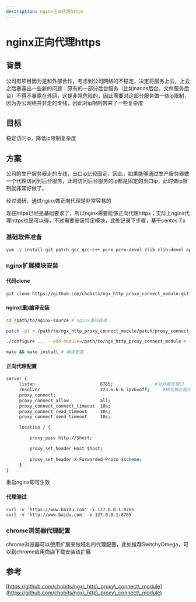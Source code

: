 ```yaml
---
description: nginx正向代理https
---
```


# nginx正向代理https

## 背景

公司有项目因为是和外部合作，考虑到公司网络的不稳定，决定将服务上云，上云之后暴露出一些新的问题：原有的一部分后台服务（比如nacos后台，文件服务后台）不得不暴露在外网，这是非常危险的，因此需要对这部分服务做一些ip限制，因为办公网络并非走的专线，因此对ip限制带来了一些复杂度

## 目标

稳定访问ip，降低ip限制复杂度

## 方案

公司的生产服务器走的专线，出口ip比较固定，因此，如果能够通过生产服务器做一个代理访问到后台服务，此时访问后台服务的ip都是固定的出口ip，此时做ip限制就非常好做了。

经过调研，通过nginx做正向代理是非常容易的

现在https已经是基础要求了，所以nginx需要能够正向代理https；实际上nginx代理https也是可以得，不过需要安装特定模块，此处记录下步骤，基于centos 7.x

### 基础软件准备

```bash
yum -y install git patch gcc gcc-c++ pcre pcre-devel zlib zlib-devel openssl openssl-devel
```

### nginx扩展模块安装

#### 代码clone

```bash
git clone https://github.com/chobits/ngx_http_proxy_connect_module.git
```

#### nginx(重)编译安装

```bash
cd /path/to/nginx-source # nginx源码目录

patch -p1 < /path/to/ngx_http_proxy_connect_module/patch/proxy_connect_rewrite_102101.patch # 打补丁，具体的使用哪个patch需要根据nginx版本确定

./configure ... --add-module=/path/to/ngx_http_proxy_connect_module # 如果是已经编译过 /path/to/nginx -V 可以查看原有编译参数

make && make install # 编译安装
```

#### 正向代理配置

```bash
server {
     listen                         8765;                #对外服务端口
     resolver                       223.6.6.6 ipv6=off;     #域名解析服务器
     proxy_connect;
     proxy_connect_allow            all;
     proxy_connect_connect_timeout  10s;
     proxy_connect_read_timeout     10s;
     proxy_connect_send_timeout     10s;

     location / {

         proxy_pass http://$host;

         proxy_set_header Host $host;
         
         proxy_set_header X-Forwarded-Proto $scheme;
     }
}
```

重启nginx即可生效

#### 代理测试

```
curl -v 'https://www.baidu.com' -x 127.0.0.1:8765
curl -v 'http://www.baidu.com' -x 127.0.0.1:8765
```

### chrome浏览器代理配置

chrome浏览器可以使用扩展来做域名的代理配置，此处推荐SwitchyOmega，可以到chrome应用商店下载安装该扩展

## 参考

[https://github.com/chobits/ngx\_http\_proxy\_connect\_module](https://github.com/chobits/ngx\_http\_proxy\_connect\_module)
